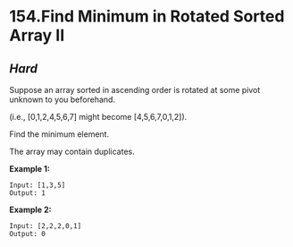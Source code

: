 154.Find Minimum in Rotated Sorted Array II
=========

*Hard*
---------

Suppose an array sorted in ascending order is rotated at some pivot unknown to you beforehand.

(i.e.,  [0,1,2,4,5,6,7] might become  [4,5,6,7,0,1,2]).

Find the minimum element.

The array may contain duplicates.

**Example 1:**

    Input: [1,3,5]
    Output: 1

**Example 2:**

    Input: [2,2,2,0,1]
    Output: 0
